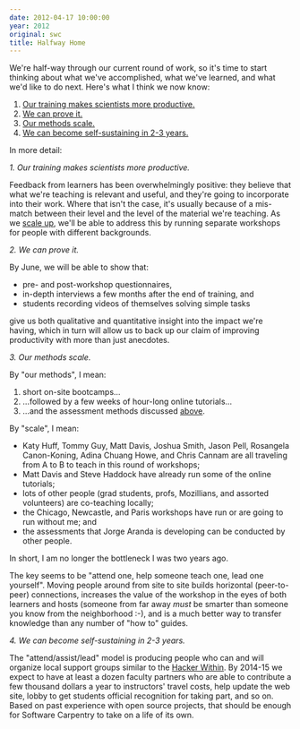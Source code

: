 ```yaml
---
date: 2012-04-17 10:00:00
year: 2012
original: swc
title: Halfway Home
---
```

<p>We're half-way through our current round of work, so it's time to start thinking about what we've accomplished, what we've learned, and what we'd like to do next. Here's what I think we now know:</p>
<ol>
<li><a href="#productive">Our training makes scientists more productive.</a></li>
<li><a href="#proof">We can prove it.</a></li>
<li><a href="#scale">Our methods scale.</a></li>
<li><a href="#sustain">We can become self-sustaining in 2-3 years.</a></li>
</ol>
<p>In more detail:</p>
<p id="productive"><em>1. Our training makes scientists more productive.</em></p>
<p>Feedback from learners has been overwhelmingly positive: they believe that what we're teaching is relevant and useful, and they're going to incorporate into their work. Where that isn't the case, it's usually because of a mis-match between their level and the level of the material we're teaching. As we <a href="#scale">scale up</a>, we'll be able to address this by running separate workshops for people with different backgrounds.</p>
<p id="proof"><em>2. We can prove it.</em></p>
<p>By June, we will be able to show that:</p>
<ul>
<li>pre- and post-workshop questionnaires,</li>
<li>in-depth interviews a few months after the end of training, and</li>
<li>students recording videos of themselves solving simple tasks</li>
</ul>
<p>give us both qualitative and quantitative insight into the impact we're having, which in turn will allow us to back up our claim of improving productivity with more than just anecdotes.</p>
<p id="scale"><em>3. Our methods scale.</em></p>
<p>By "our methods", I mean:</p>
<ol>
<li>short on-site bootcamps…</li>
<li>…followed by a few weeks of hour-long online tutorials…</li>
<li>…and the assessment methods discussed <a href="#proof">above</a>.</li>
</ol>
<p>By "scale", I mean:</p>
<ul>
<li>Katy Huff, Tommy Guy, Matt Davis, Joshua Smith, Jason Pell, Rosangela Canon-Koning, Adina Chuang Howe, and Chris Cannam are all traveling from A to B to teach in this round of workshops;</li>
<li>Matt Davis and Steve Haddock have already run some of the online tutorials;</li>
<li>lots of other people (grad students, profs, Mozillians, and assorted volunteers) are co-teaching locally;</li>
<li>the Chicago, Newcastle, and Paris workshops have run or are going to run without me; and</li>
<li>the assessments that Jorge Aranda is developing can be conducted by other people.</li>
</ul>
<p>In short, I am no longer the bottleneck I was two years ago.</p>
<p>The key seems to be "attend one, help someone teach one, lead one yourself". Moving people around from site to site builds horizontal (peer-to-peer) connections, increases the value of the workshop in the eyes of both learners and hosts (someone from far away <em>must</em> be smarter than someone you know from the neighborhood :-), and is a much better way to transfer knowledge than any number of "how to" guides.</p>
<p id="sustain"><em>4. We can become self-sustaining in 2-3 years.</em></p>
<p>The "attend/assist/lead" model is producing people who can and will organize local support groups similar to the <a href="http://hackerwithin.org/">Hacker Within</a>. By 2014-15 we expect to have at least a dozen faculty partners who are able to contribute a few thousand dollars a year to instructors' travel costs, help update the web site, lobby to get students official recognition for taking part, and so on. Based on past experience with open source projects, that should be enough for Software Carpentry to take on a life of its own.</p>

